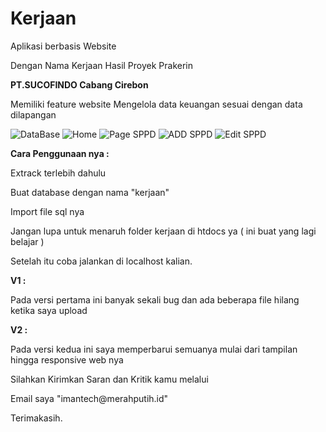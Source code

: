 # Kerjaan
Aplikasi berbasis Website

Dengan Nama Kerjaan
Hasil Proyek Prakerin 

<b>PT.SUCOFINDO Cabang Cirebon</b>

Memiliki feature website
Mengelola data keuangan sesuai dengan data dilapangan

<img src="https://image.ibb.co/j9iRwy/DATABASE.png" alt="DataBase"/>
<img src="https://image.ibb.co/bs2VOd/HOME.png" alt="Home"/>
<img src="https://image.ibb.co/jWLvpJ/PAGE_SPPD.png" alt="Page SPPD"/>
<img src="https://image.ibb.co/eym1UJ/ADD_SPPD.png" alt="ADD SPPD"/>
<img src="https://image.ibb.co/duiRwy/EDIT_SPPD.png" alt="Edit SPPD"/>

<b>Cara Penggunaan nya : </b>

<p>Extrack terlebih dahulu</p>
<p>Buat database dengan nama "kerjaan"</p>
<p>Import file sql nya</p>
<p>Jangan lupa untuk menaruh folder kerjaan di htdocs ya ( ini buat yang lagi belajar )</p>
<p>Setelah itu coba jalankan di localhost kalian.</p>

<b>V1 :</b>
<p>Pada versi pertama ini banyak sekali bug dan ada beberapa file hilang ketika saya upload</p>

<b>V2 :</b>
<p>Pada versi kedua ini saya memperbarui semuanya mulai dari tampilan hingga responsive web nya</p>

<p>Silahkan Kirimkan Saran dan Kritik kamu melalui</p>
<p>Email saya "imantech@merahputih.id"</p>

Terimakasih.
